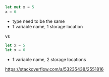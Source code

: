 ```rust
let mut x = 5
x = 6
```

- type need to be the same
- 1 variable name, 1 storage location

vs

```rust
let x = 5
let x = 6
```

- 1 variable name, 2 storage locations

https://stackoverflow.com/a/53235438/2551816
